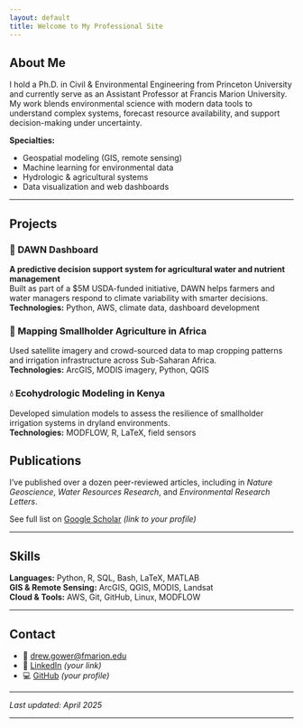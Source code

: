 ```yaml
---
layout: default
title: Welcome to My Professional Site
---
```


## About Me

I hold a Ph.D. in Civil & Environmental Engineering from Princeton University and currently serve as an Assistant Professor at Francis Marion University. My work blends environmental science with modern data tools to understand complex systems, forecast resource availability, and support decision-making under uncertainty.

**Specialties:**
- Geospatial modeling (GIS, remote sensing)
- Machine learning for environmental data
- Hydrologic & agricultural systems
- Data visualization and web dashboards

---
## Projects
### 🌾 DAWN Dashboard
**A predictive decision support system for agricultural water and nutrient management**  
Built as part of a $5M USDA-funded initiative, DAWN helps farmers and water managers respond to climate variability with smarter decisions.  
**Technologies:** Python, AWS, climate data, dashboard development

### 📍 Mapping Smallholder Agriculture in Africa
Used satellite imagery and crowd-sourced data to map cropping patterns and irrigation infrastructure across Sub-Saharan Africa.  
**Technologies:** ArcGIS, MODIS imagery, Python, QGIS

### 💧 Ecohydrologic Modeling in Kenya
Developed simulation models to assess the resilience of smallholder irrigation systems in dryland environments.  
**Technologies:** MODFLOW, R, LaTeX, field sensors

## Publications
I’ve published over a dozen peer-reviewed articles, including in *Nature Geoscience*, *Water Resources Research*, and *Environmental Research Letters*.

See full list on [Google Scholar](https://scholar.google.com/) *(link to your profile)*

---

## Skills

**Languages:** Python, R, SQL, Bash, LaTeX, MATLAB  
**GIS & Remote Sensing:** ArcGIS, QGIS, MODIS, Landsat  
**Cloud & Tools:** AWS, Git, GitHub, Linux, MODFLOW

---

## Contact

- 📧 [drew.gower@fmarion.edu](mailto:drew.gower@fmarion.edu)  
- 🔗 [LinkedIn](https://www.linkedin.com/) *(your link)*  
- 💻 [GitHub](https://github.com/) *(your profile)*

---

_Last updated: April 2025_

---

